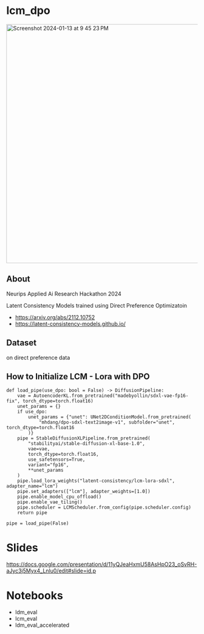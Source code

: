 # lcm_dpo
<img width="629" alt="Screenshot 2024-01-13 at 9 45 23 PM" src="https://github.com/catherinelee274/lcm_dpo/assets/14174625/d10d164c-eb91-478f-8783-2d1f2d42a08e">

## About 

Neurips Applied Ai Research Hackathon 2024

Latent Consistency Models trained using Direct Preference Optimizatoin
- https://arxiv.org/abs/2112.10752
- https://latent-consistency-models.github.io/

## Dataset 
on direct preference data 

## How to Initialize LCM - Lora with DPO
```
def load_pipe(use_dpo: bool = False) -> DiffusionPipeline:
    vae = AutoencoderKL.from_pretrained("madebyollin/sdxl-vae-fp16-fix", torch_dtype=torch.float16)
    unet_params = {}
    if use_dpo:
        unet_params = {"unet": UNet2DConditionModel.from_pretrained(
            "mhdang/dpo-sdxl-text2image-v1", subfolder="unet", torch_dtype=torch.float16
        )}
    pipe = StableDiffusionXLPipeline.from_pretrained(
        "stabilityai/stable-diffusion-xl-base-1.0",
        vae=vae,
        torch_dtype=torch.float16,
        use_safetensors=True,
        variant="fp16",
        **unet_params
    )
    pipe.load_lora_weights("latent-consistency/lcm-lora-sdxl", adapter_name="lcm")
    pipe.set_adapters(["lcm"], adapter_weights=[1.0])
    pipe.enable_model_cpu_offload()
    pipe.enable_vae_tiling()
    pipe.scheduler = LCMScheduler.from_config(pipe.scheduler.config)
    return pipe

pipe = load_pipe(False)
```

# Slides 
https://docs.google.com/presentation/d/11yQJeaHxmU58AsHpO23_oSvRH-aJyc3j5Myx4_Lnlu0/edit#slide=id.p

# Notebooks 
- ldm_eval
- lcm_eval
- ldm_eval_accelerated
